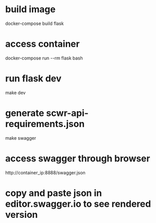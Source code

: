 # build image
docker-compose build flask
# access container
docker-compose run --rm flask bash
# run flask dev
make dev
# generate scwr-api-requirements.json
make swagger
# access swagger through browser
http://container_ip:8888/swagger.json
# copy and paste json in editor.swagger.io to see rendered version
